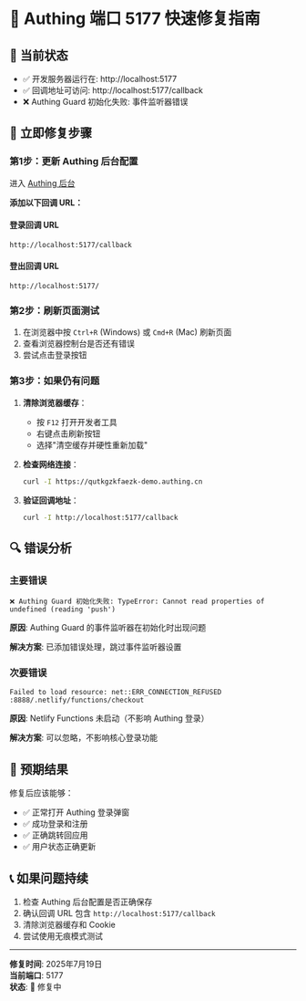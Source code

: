 # 🚀 Authing 端口 5177 快速修复指南

## 🎯 当前状态

- ✅ 开发服务器运行在: http://localhost:5177
- ✅ 回调地址可访问: http://localhost:5177/callback
- ❌ Authing Guard 初始化失败: 事件监听器错误

## 🔧 立即修复步骤

### 第1步：更新 Authing 后台配置

进入 [Authing 后台](https://console.authing.cn/console/6867fdc7b4558b8b92d8ea6d/application/self-built-apps/detail/688237f7f9e118de849dc274?app_detail_active_tab=quick_start)

**添加以下回调 URL：**

#### 登录回调 URL
```
http://localhost:5177/callback
```

#### 登出回调 URL
```
http://localhost:5177/
```

### 第2步：刷新页面测试

1. 在浏览器中按 `Ctrl+R` (Windows) 或 `Cmd+R` (Mac) 刷新页面
2. 查看浏览器控制台是否还有错误
3. 尝试点击登录按钮

### 第3步：如果仍有问题

1. **清除浏览器缓存**：
   - 按 `F12` 打开开发者工具
   - 右键点击刷新按钮
   - 选择"清空缓存并硬性重新加载"

2. **检查网络连接**：
   ```bash
   curl -I https://qutkgzkfaezk-demo.authing.cn
   ```

3. **验证回调地址**：
   ```bash
   curl -I http://localhost:5177/callback
   ```

## 🔍 错误分析

### 主要错误
```
❌ Authing Guard 初始化失败: TypeError: Cannot read properties of undefined (reading 'push')
```

**原因**: Authing Guard 的事件监听器在初始化时出现问题

**解决方案**: 已添加错误处理，跳过事件监听器设置

### 次要错误
```
Failed to load resource: net::ERR_CONNECTION_REFUSED
:8888/.netlify/functions/checkout
```

**原因**: Netlify Functions 未启动（不影响 Authing 登录）

**解决方案**: 可以忽略，不影响核心登录功能

## 🎉 预期结果

修复后应该能够：
- ✅ 正常打开 Authing 登录弹窗
- ✅ 成功登录和注册
- ✅ 正确跳转回应用
- ✅ 用户状态正确更新

## 📞 如果问题持续

1. 检查 Authing 后台配置是否正确保存
2. 确认回调 URL 包含 `http://localhost:5177/callback`
3. 清除浏览器缓存和 Cookie
4. 尝试使用无痕模式测试

---

**修复时间**: 2025年7月19日  
**当前端口**: 5177  
**状态**: 🔧 修复中 